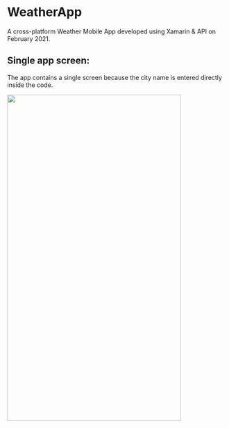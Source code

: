 # WeatherApp
A cross-platform Weather Mobile App developed using Xamarin & API on February 2021. <br />

## **Single app screen:** <br />

The app contains a single screen because the city name is entered directly inside the code. <br />

<img src="https://user-images.githubusercontent.com/73054268/179086836-f308b0e8-2dd3-482d-a186-86aaf5583c4b.PNG" width=400 height=750>

